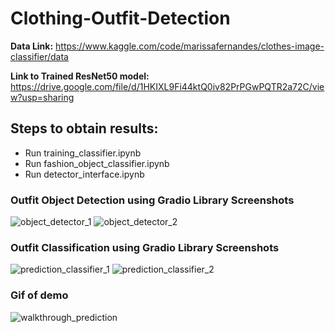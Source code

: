 # Clothing-Outfit-Detection

**Data Link:** https://www.kaggle.com/code/marissafernandes/clothes-image-classifier/data

**Link to Trained ResNet50 model:** https://drive.google.com/file/d/1HKIXL9Fi44ktQ0iv82PrPGwPQTR2a72C/view?usp=sharing

## Steps to obtain results:
  - Run training_classifier.ipynb
  - Run fashion_object_classifier.ipynb
 -  Run detector_interface.ipynb
 
 ### Outfit Object Detection using Gradio Library Screenshots
 
  ![object_detector_1](https://user-images.githubusercontent.com/65944826/185799984-04813587-73af-4c5c-aa85-cac277f56c11.PNG)
  ![object_detector_2](https://user-images.githubusercontent.com/65944826/185800005-7acbbb13-d142-4f7a-a9cc-23e02fc73b2b.PNG)
  
 ### Outfit Classification using Gradio Library Screenshots
  ![prediction_classifier_1](https://user-images.githubusercontent.com/65944826/185800014-ccdf34c0-eb91-4d34-9762-10c92e496be7.PNG)
  ![prediction_classifier_2](https://user-images.githubusercontent.com/65944826/185800019-d5e1d11a-10ee-4671-90f6-71e38bd21505.PNG)
  
 ### Gif of demo
![walkthrough_prediction](https://user-images.githubusercontent.com/65944826/185802821-32b00743-a09c-44a7-9c9f-50d60a1d6def.gif)
